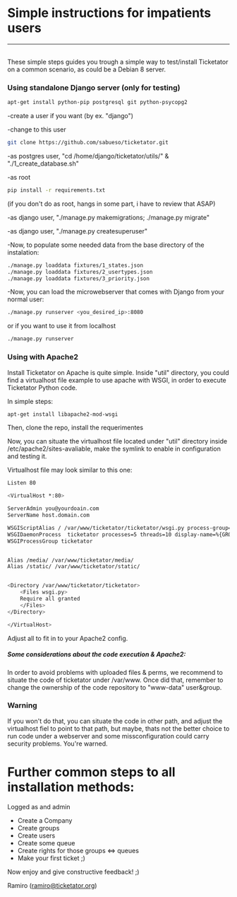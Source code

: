 # Simple instructions for impatients users
---
\
These simple steps guides you trough a simple way to test/install Ticketator on a common scenario, as could be a Debian 8 server.

### Using standalone Django server (only for testing)



```sh
apt-get install python-pip postgresql git python-psycopg2
```
-create a user if you want (by ex. "django")

-change to this user

```sh
git clone https://github.com/sabueso/ticketator.git
```

-as postgres user, "cd /home/django/ticketator/utils/" & "./1_create_database.sh"

-as root

```sh
pip install -r requirements.txt 
``` 

(if you don't do as root, hangs in some part, i have to review that ASAP)

-as django user, "./manage.py makemigrations; ./manage.py migrate"

-as django user, "./manage.py createsuperuser"

-Now, to populate some needed data from the base directory of the instalation:

```sh
./manage.py loaddata fixtures/1_states.json 
./manage.py loaddata fixtures/2_usertypes.json 
./manage.py loaddata fixtures/3_priority.json 
```

-Now, you can load the microwebserver that comes with Django from your normal user:
```sh
./manage.py runserver <you_desired_ip>:8080
```
or if you want to use it from localhost
```sh
./manage.py runserver
```

###  Using with Apache2

Install Ticketator on Apache is quite simple. Inside "util" directory, you could find a virtualhost file example to use apache with WSGI, in order to execute Ticketator Python code.

In simple steps:

```sh
apt-get install libapache2-mod-wsgi
``` 

Then, clone the repo, install the requerimentes

Now, you can situate the virtualhost file located under "util" directory inside /etc/apache2/sites-avaliable, make the symlink to enable in configuration and testing it.

Virtualhost file may look similar to this one:

```sh
Listen 80

<VirtualHost *:80>

ServerAdmin you@yourdoain.com
ServerName host.domain.com

WSGIScriptAlias / /var/www/ticketator/ticketator/wsgi.py process-group=ticketator
WSGIDaemonProcess  ticketator processes=5 threads=10 display-name=%{GROUP} python-path=/var/www/ticketator
WSGIProcessGroup ticketator


Alias /media/ /var/www/ticketator/media/
Alias /static/ /var/www/ticketator/static/


<Directory /var/www/ticketator/ticketator>
	<Files wsgi.py>
	Require all granted
	</Files>
</Directory>

</VirtualHost>
```

Adjust all to fit in to your Apache2 config.

##### Some considerations about the code execution & Apache2:

In order to avoid problems with uploaded files & perms, we recommend to situate the code of ticketator under /var/www.
Once did that, remember to change the ownership of the code repository to "www-data" user&group.

### Warning
If you won't do that, you can situate the code in other path, and adjust the virtualhost fiel to point to that path, but maybe, thats not the better choice to run code under a webserver and some missconfiguration could carry security problems.
You're warned.


# Further common steps to all installation methods:

Logged as and admin

* Create a Company
* Create groups
* Create users
* Create some queue
* Create rights for those groups <=> queues
* Make your first ticket ;)

Now enjoy and give constructive feedback! ;)

Ramiro (ramiro@ticketator.org)
